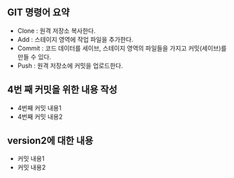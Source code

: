 ## GIT 명령어 요약

- Clone : 원격 저장소 복사한다.
- Add : 스테이지 영역에 작업 파일을 추가한다.
- Commit : 코드 데이터를 세이브, 스테이지 영역의 파일들을 가지고 커밋(세이브)를 만들 수 있다.
- Push : 원격 저장소에 커밋을 업로드한다.

## 4번 째 커밋을 위한 내용 작성
- 4번째 커밋 내용1
- 4번째 커밋 내용2

## version2에 대한 내용
- 커밋 내용1
- 커밋 내용2
